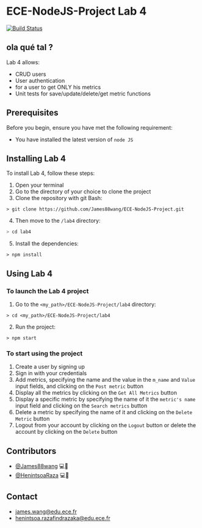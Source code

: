 # ECE-NodeJS-Project Lab 4
[![Build Status](https://travis-ci.com/HenintsoaRaza/lab4.svg?branch=master)](https://travis-ci.com/HenintsoaRaza/lab4)
## ola qué tal ?
Lab 4 allows:

  * CRUD users
  * User authentication
  * for a user to get ONLY his metrics
  * Unit tests for save/update/delete/get metric functions



## Prerequisites

Before you begin, ensure you have met the following requirement:
  * You have installed the latest version of `node JS`



## Installing Lab 4

To install Lab 4, follow these steps:
1. Open your terminal
2. Go to the directory of your choice to clone the project
3. Clone the repository with git Bash:

```shell
> git clone https://github.com/James88wang/ECE-NodeJS-Project.git
```

4. Then move to the `/lab4` directory:

```bash
> cd lab4
```

5. Install the dependencies:

```shell
> npm install
```




## Using Lab 4

### To launch the Lab 4 project

1. Go to the `<my_path>/ECE-NodeJS-Project/lab4` directory:

```shell
> cd <my_path>/ECE-NodeJS-Project/lab4
```

2. Run the project:

```shell
> npm start
```



### To start using the project

1. Create a user by signing up
2. Sign in with your credentials
3. Add metrics, specifying the name and the value in the `m_name` and `Value` input fields, and clicking on the `Post metric` button
4. Display all the metrics by clicking on the `Get All Metrics` button
5. Display a specific metric by specifying the name of it the `metric's name` input field and clicking on the `Search metrics` button
6. Delete a metric by specifying the name of it and clicking on the `Delete Metric` button
7. Logout from your account by clicking on the `Logout` button or delete the account by clicking on the `Delete` button




## Contributors

* [@James88wang](https://github.com/James88wang) 💻🐛
* [@HenintsoaRaza](https://github.com/HenintsoaRaza) 💻🐛


## Contact


* james.wang@edu.ece.fr
* henintsoa.razafindrazaka@edu.ece.fr
